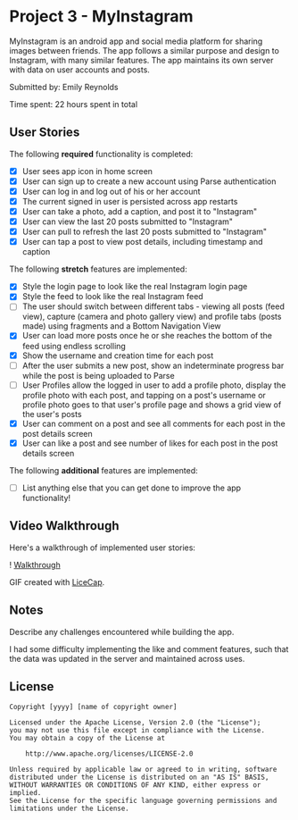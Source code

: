 # Project 3 - MyInstagram

MyInstagram is an android app and social media platform for sharing images between friends. The app follows a similar purpose and 
design to Instagram, with many similar features. The app maintains its own server with data on user accounts and posts.

Submitted by: Emily Reynolds

Time spent: 22 hours spent in total

## User Stories

The following **required** functionality is completed:

* [x] User sees app icon in home screen
* [x] User can sign up to create a new account using Parse authentication
* [x] User can log in and log out of his or her account
* [x] The current signed in user is persisted across app restarts
* [x] User can take a photo, add a caption, and post it to "Instagram"
* [x] User can view the last 20 posts submitted to "Instagram"
* [x] User can pull to refresh the last 20 posts submitted to "Instagram"
* [x] User can tap a post to view post details, including timestamp and caption

The following **stretch** features are implemented:

* [x] Style the login page to look like the real Instagram login page
* [x] Style the feed to look like the real Instagram feed
* [ ] The user should switch between different tabs - viewing all posts (feed view), capture (camera and photo gallery view) and profile tabs 
      (posts made) using fragments and a Bottom Navigation View
* [x] User can load more posts once he or she reaches the bottom of the feed using endless scrolling
* [x] Show the username and creation time for each post
* [ ] After the user submits a new post, show an indeterminate progress bar while the post is being uploaded to Parse
* [ ] User Profiles allow the logged in user to add a profile photo, display the profile photo with each post, and tapping on a post's username or profile 
      photo goes to that user's profile page and shows a grid view of the user's posts
* [x] User can comment on a post and see all comments for each post in the post details screen
* [x] User can like a post and see number of likes for each post in the post details screen

The following **additional** features are implemented:

* [ ] List anything else that you can get done to improve the app functionality!

## Video Walkthrough

Here's a walkthrough of implemented user stories:

! [Walkthrough](MyInstagram_walkthrough.gif)

GIF created with [LiceCap](http://www.cockos.com/licecap/).

## Notes

Describe any challenges encountered while building the app.

I had some difficulty implementing the like and comment features, such that the data was updated in the server 
and maintained across uses.

## License

    Copyright [yyyy] [name of copyright owner]

    Licensed under the Apache License, Version 2.0 (the "License");
    you may not use this file except in compliance with the License.
    You may obtain a copy of the License at

        http://www.apache.org/licenses/LICENSE-2.0

    Unless required by applicable law or agreed to in writing, software
    distributed under the License is distributed on an "AS IS" BASIS,
    WITHOUT WARRANTIES OR CONDITIONS OF ANY KIND, either express or implied.
    See the License for the specific language governing permissions and
    limitations under the License.
